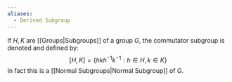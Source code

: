 ```yaml
---
aliases:
  - Derived Subgroup
---
```

If $H,K$ are [[Groups|Subgroups]] of a group $G$, the commutator subgroup is denoted and defined by:
$$
[H,K]=\{ hkh^{-1}k^{-1}:h\in H,k\in K \}
$$
In fact this is a [[Normal Subgroups|Normal Subgroup]] of $G$.